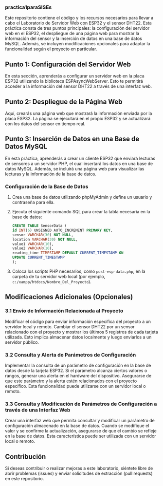 ### practica1paraSISEs

Este repositorio contiene el código y los recursos necesarios para llevar a cabo el Laboratorio de Servidor Web con ESP32 y el sensor DHT22. Esta práctica consta de tres puntos principales: la configuración del servidor web en el ESP32, el despliegue de una página web para mostrar la información del sensor y la inserción de datos en una base de datos MySQL. Además, se incluyen modificaciones opcionales para adaptar la funcionalidad según el proyecto en particular.

## Punto 1: Configuración del Servidor Web

En esta sección, aprenderás a configurar un servidor web en la placa ESP32 utilizando la biblioteca ESPAsyncWebServer. Esto te permitirá acceder a la información del sensor DHT22 a través de una interfaz web.

## Punto 2: Despliegue de la Página Web

Aquí, crearás una página web que mostrará la información enviada por la placa ESP32. La página se ejecutará en el propio ESP32 y se actualizará con los datos del sensor en tiempo real.

## Punto 3: Inserción de Datos en una Base de Datos MySQL

En esta práctica, aprenderás a crear un cliente ESP32 que enviará lecturas de sensores a un servidor PHP, el cual insertará los datos en una base de datos MySQL. Además, se incluirá una página web para visualizar las lecturas y la información de la base de datos.

### Configuración de la Base de Datos

1. Crea una base de datos utilizando phpMyAdmin y define un usuario y contraseña para ella.

2. Ejecuta el siguiente comando SQL para crear la tabla necesaria en la base de datos:

    ```sql
    CREATE TABLE SensorData (
    id INT(6) UNSIGNED AUTO_INCREMENT PRIMARY KEY,
    sensor VARCHAR(30) NOT NULL,
    location VARCHAR(30) NOT NULL,
    value1 VARCHAR(10),
    value2 VARCHAR(10),
    reading_time TIMESTAMP DEFAULT CURRENT_TIMESTAMP ON
    UPDATE CURRENT_TIMESTAMP
    );
    ```

3. Coloca los scripts PHP necesarios, como `post-esp-data.php`, en la carpeta de tu servidor web local (por ejemplo, `c:/xampp/htdocs/Nombre_Del_Proyecto`).

## Modificaciones Adicionales (Opcionales)

### 3.1 Envío de Información Relacionada al Proyecto

Modificar el código para enviar información específica del proyecto a un servidor local y remoto. Cambiar el sensor DHT22 por un sensor relacionado con el proyecto y mostrar los últimos 5 registros de cada tarjeta utilizada. Esto implica almacenar datos localmente y luego enviarlos a un servidor público.

### 3.2 Consulta y Alerta de Parámetros de Configuración

Implementar la consulta de un parámetro de configuración en la base de datos desde la tarjeta ESP32. Si el parámetro alcanza ciertos valores o rangos, generar una alerta en el hardware del dispositivo. Asegurarse de que este parámetro y la alerta estén relacionados con el proyecto específico. Esta funcionalidad puede utilizarse con un servidor local o remoto.

### 3.3 Consulta y Modificación de Parámetros de Configuración a través de una Interfaz Web

Crear una interfaz web que permita consultar y modificar un parámetro de configuración almacenado en la base de datos. Cuando se modifique el valor y se confirme la actualización, asegurarse de que el cambio se refleje en la base de datos. Esta característica puede ser utilizada con un servidor local o remoto.

## Contribución

Si deseas contribuir o realizar mejoras a este laboratorio, siéntete libre de abrir problemas (issues) y enviar solicitudes de extracción (pull requests) en este repositorio.


